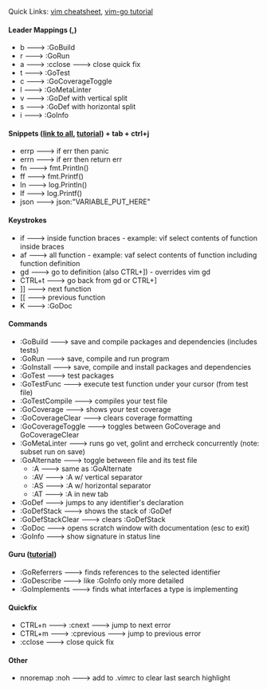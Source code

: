 Quick Links: [vim cheatsheet](http://www.worldtimzone.com/res/vi.html), [vim-go tutorial](https://github.com/fatih/vim-go-tutorial)

#### Leader Mappings (,)

* b ---> :GoBuild
* r ---> :GoRun
* a ---> :cclose ---> close quick fix
* t ---> :GoTest
* c ---> :GoCoverageToggle
* l ---> :GoMetaLinter
* v ---> :GoDef with vertical split
* s ---> :GoDef with horizontal split
* i ---> :GoInfo

#### Snippets ([link to all](https://github.com/fatih/vim-go/blob/master/gosnippets/UltiSnips/go.snippets),  [tutorial](https://github.com/fatih/vim-go-tutorial#snippets)) + tab + ctrl+j

* errp ---> if err then panic
* errn ---> if err then return err
* fn ---> fmt.Println()
* ff ---> fmt.Printf()
* ln ---> log.Println()
* lf ---> log.Printf()
* json ---> json:"VARIABLE_PUT_HERE"

#### Keystrokes

* if ---> inside function braces - example: vif select contents of function inside braces
* af ---> all function - example: vaf select contents of function including function definition
* gd ---> go to definition (also CTRL+]) - overrides vim gd
* CTRL+t ---> go back from gd or CTRL+]
* ]] ---> next function
* [[ ---> previous function
* K ---> :GoDoc

#### Commands

* :GoBuild ---> save and compile packages and dependencies (includes tests)
* :GoRun ---> save, compile and run program
* :GoInstall ---> save, compile and install packages and dependencies
* :GoTest ---> test packages
* :GoTestFunc ---> execute test function under your cursor (from test file)
* :GoTestCompile ---> compiles your test file
* :GoCoverage ---> shows your test coverage
* :GoCoverageClear ---> clears coverage formatting
* :GoCoverageToggle ---> toggles between GoCoverage and GoCoverageClear
* :GoMetaLinter ---> runs go vet, golint and errcheck concurrently (note: subset run on save)
* :GoAlternate ---> toggle between file and its test file
  * :A ---> same as :GoAlternate
  * :AV ---> :A w/ vertical separator
  * :AS ---> :A w/ horizontal separator
  * :AT ---> :A in new tab
* :GoDef ---> jumps to any identifier's declaration
* :GoDefStack ---> shows the stack of :GoDef
* :GoDefStackClear ---> clears :GoDefStack
* :GoDoc ---> opens scratch window with documentation (esc to exit)
* :GoInfo ---> show signature in status line

#### Guru ([tutorial](https://github.com/fatih/vim-go-tutorial#guru))

* :GoReferrers ---> finds references to the selected identifier
* :GoDescribe ---> like :GoInfo only more detailed
* :GoImplements ---> finds what interfaces a type is implementing

#### Quickfix

* CTRL+n ---> :cnext ---> jump to next error
* CTRL+m ---> :cprevious ---> jump to previous error
* :cclose ---> close quick fix

#### Other

* nnoremap <Leader><space> :noh<cr> ---> add to .vimrc to clear last search highlight
